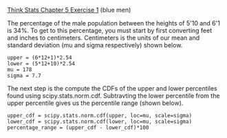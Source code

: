 [Think Stats Chapter 5 Exercise 1](http://greenteapress.com/thinkstats2/html/thinkstats2006.html#toc50) (blue men)

The percentage of the male population between the heights of 5'10 and 6'1 is 34%. To get to this percentage, you must start by first converting feet and inches to centimeters. Centimeters is the units of our mean and standard deviation (mu and sigma respectively) shown below.
    
    upper = (6*12+1)*2.54
    lower = (5*12+10)*2.54
    mu = 178
    sigma = 7.7
    
The next step is the compute the CDFs of the upper and lower percentiles found using scipy.stats.norm.cdf. Subtravting the lower percentile from the upper percentile gives us the percentile range (shown below).
    
    upper_cdf = scipy.stats.norm.cdf(upper, loc=mu, scale=sigma)
    lower_cdf = scipy.stats.norm.cdf(lower, loc=mu, scale=sigma)
    percentage_range = (upper_cdf - lower_cdf)*100
